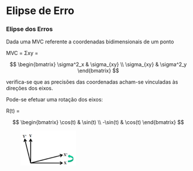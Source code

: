 # Elipse de Erro

### Elipse dos Erros

Dada uma MVC referente a coordenadas bidimensionais de um ponto

MVC = Σxy =

$$
\begin{bmatrix} \sigma^2_x & \sigma_{xy} \\ \sigma_{xy} & \sigma^2_y \end{bmatrix}
$$

verifica-se que as precisões das coordenadas acham-se vinculadas às direções dos eixos.

Pode-se efetuar uma rotação dos eixos:

R(t) =

$$
\begin{bmatrix} \cos(t) & \sin(t) \\ -\sin(t) & \cos(t) \end{bmatrix}
$$

<figure><img src="../.gitbook/assets/image (1) (1) (1) (1) (1) (1) (1) (1) (1) (1).png" alt="" width="151"><figcaption></figcaption></figure>
